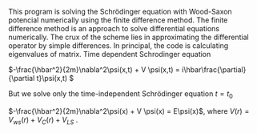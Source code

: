 This program is solving the Schrödinger equation with Wood-Saxon potencial numerically using the finite difference method. The finite difference method is an approach to solve differential equations numerically. The crux of the scheme lies in approximating the differential operator by simple differences. In principal, the code is calculating eigenvalues of matrix.  Time dependent Schrodinger equation

$-\frac{\hbar^2}{2m}\nabla^2\psi(x,t) + V \psi(x,t) = i\hbar\frac{\partial}{\partial t}\psi(x,t) $

But we solve only  the time-independent Schrödinger equation $t=t_0$

$-\frac{\hbar^2}{2m}\nabla^2\psi(x) + V \psi(x) = E\psi(x)$, where $V(r)= V_{ws}(r)+V_C(r)+V_{LS}$ .
